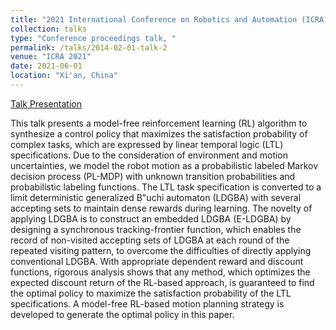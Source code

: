 ```yaml
---
title: "2021 International Conference on Robotics and Automation (ICRA)"
collection: talks
type: "Conference proceedings talk, "
permalink: /talks/2014-02-01-talk-2
venue: "ICRA 2021"
date: 2021-06-01
location: "Xi'an, China"
---
```

[Talk Presentation](https://www.youtube.com/watch?v=jVb6a-Wj14g&t=2s)

This talk presents a model-free reinforcement learning (RL) algorithm
to synthesize a control policy that maximizes the satisfaction probability of complex tasks, which are expressed by linear temporal logic (LTL) specifications. Due to the consideration
of environment and motion uncertainties, we model the robot motion
as a probabilistic labeled Markov decision process (PL-MDP) with  unknown transition probabilities and probabilistic labeling functions. The LTL task
specification is converted to a limit deterministic generalized B\"uchi
automaton (LDGBA) with several accepting sets to maintain dense rewards
during learning. The novelty of applying LDGBA is
to construct an embedded LDGBA (E-LDGBA) by designing a synchronous
tracking-frontier function, which enables
the record of non-visited accepting sets of LDGBA at each round
of the repeated visiting pattern, to overcome the difficulties of directly applying conventional LDGBA.
With appropriate dependent reward and discount functions, rigorous
analysis shows that any method, which optimizes the expected discount
return of the RL-based approach, is guaranteed to find the optimal
policy to maximize the satisfaction probability of the LTL specifications.
A model-free RL-based motion planning strategy is developed to generate
the optimal policy in this paper. 

